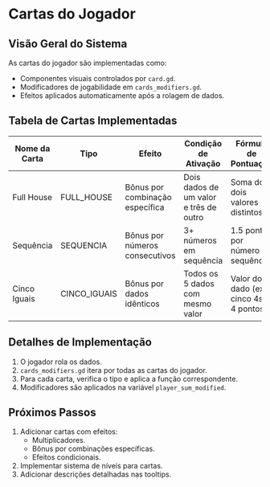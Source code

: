 # Cartas do Jogador

## Visão Geral do Sistema

As cartas do jogador são implementadas como:
- Componentes visuais controlados por `card.gd`.
- Modificadores de jogabilidade em `cards_modifiers.gd`.
- Efeitos aplicados automaticamente após a rolagem de dados.

## Tabela de Cartas Implementadas

| Nome da Carta | Tipo         | Efeito                          | Condição de Ativação                   | Fórmula de Pontuação                    | Observações                             |
| ------------- | ------------ | ------------------------------- | -------------------------------------- | --------------------------------------- | --------------------------------------- |
| Full House    | FULL_HOUSE   | Bônus por combinação específica | Dois dados de um valor e três de outro | Soma dos dois valores distintos         | Ex: [2,2,5,5,5] → 2+5=7 pontos extras   |
| Sequência     | SEQUENCIA    | Bônus por números consecutivos  | 3+ números em sequência                | 1.5 pontos por número na sequência      | Sequência máxima encontrada             |
| Cinco Iguais  | CINCO_IGUAIS | Bônus por dados idênticos       | Todos os 5 dados com mesmo valor       | Valor do dado (ex: cinco 4s = 4 pontos) | Aplica apenas o valor do dado           |

## Detalhes de Implementação

1. O jogador rola os dados.
2. `cards_modifiers.gd` itera por todas as cartas do jogador.
3. Para cada carta, verifica o tipo e aplica a função correspondente.
4. Modificadores são aplicados na variável `player_sum_modified`.

## Próximos Passos

1. Adicionar cartas com efeitos:
   - Multiplicadores.
   - Bônus por combinações específicas.
   - Efeitos condicionais.
2. Implementar sistema de níveis para cartas.
3. Adicionar descrições detalhadas nas tooltips.